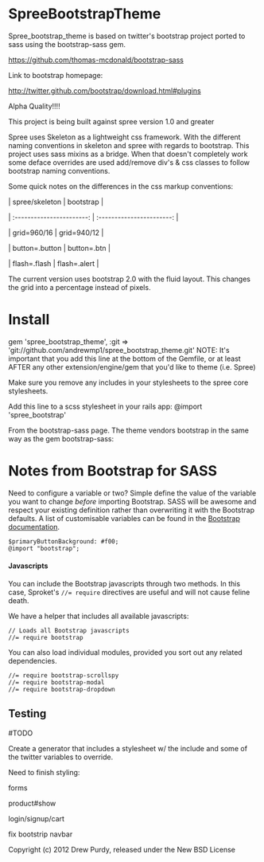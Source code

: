 SpreeBootstrapTheme
===================

Spree_bootstrap_theme is based on twitter's bootstrap project ported to sass using the bootstrap-sass gem.

https://github.com/thomas-mcdonald/bootstrap-sass

Link to bootstrap homepage:

http://twitter.github.com/bootstrap/download.html#plugins


Alpha Quality!!!!


This project is being built against spree version 1.0 and greater


Spree uses Skeleton as a lightweight css framework. With the different naming conventions in skeleton and spree
with regards to bootstrap.  This project uses sass mixins as a bridge.  When that doesn't completely work some
deface overrides are used add/remove div's & css classes to follow bootstrap naming conventions.


Some quick notes on the differences in the css markup conventions:


| spree/skeleton            | bootstrap                 |

| :-----------------------: | :-----------------------: |

| grid=960/16               | grid=940/12               |

| button=.button            | button=.btn               |

| flash=.flash              | flash=.alert              |


The current version uses bootstrap 2.0 with the fluid layout. This changes the grid into a percentage instead
of pixels.


Install
=======

gem 'spree_bootstrap_theme', :git => 'git://github.com/andrewmp1/spree_bootstrap_theme.git'
NOTE: It's important that you add this line at the bottom of the Gemfile, or at least AFTER any other
extension/engine/gem that you'd like to theme (i.e. Spree)

Make sure you remove any includes in your stylesheets to the spree core stylesheets.

Add this line to a scss stylesheet in your rails app:
@import 'spree_bootstrap'

From the bootstrap-sass page.  The theme vendors bootstrap in the same way as the gem bootstrap-sass:

# Notes from Bootstrap for SASS

Need to configure a variable or two? Simple define the value of the variable you want to change *before* importing Bootstrap. SASS will be awesome and respect your existing definition rather than overwriting it with the Bootstrap defaults. A list of customisable variables can be found in the [Bootstrap documentation](http://twitter.github.com/bootstrap/less.html#variables).

    $primaryButtonBackground: #f00;
    @import "bootstrap";

#### Javascripts

You can include the Bootstrap javascripts through two methods. In this case, Sproket's `//= require` directives are useful and will not cause feline death.

We have a helper that includes all available javascripts:

    // Loads all Bootstrap javascripts
    //= require bootstrap

You can also load individual modules, provided you sort out any related dependencies.

    //= require bootstrap-scrollspy
    //= require bootstrap-modal
    //= require bootstrap-dropdown

Testing
-------

#TODO

Create a generator that includes a stylesheet w/ the include and some of the twitter variables to override.

Need to finish styling:

forms

product#show

login/signup/cart

fix bootstrip navbar


Copyright (c) 2012 Drew Purdy, released under the New BSD License
